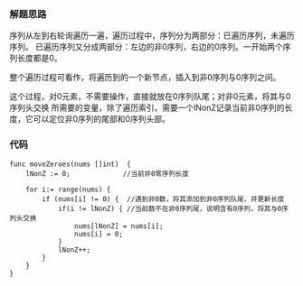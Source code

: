 ### 解题思路

序列从左到右轮询遍历一遍，遍历过程中，序列分为两部分：已遍历序列，未遍历序列。
已遍历序列又分成两部分：左边的非0序列，右边的0序列。一开始两个序列长度都是0。

整个遍历过程可看作，将遍历到的一个新节点，插入到非0序列与0序列之间。

这个过程，对0元素，不需要操作，直接就放在0序列队尾；对非0元素，将其与0序列头交换
所需要的变量，除了遍历索引，需要一个lNonZ记录当前非0序列的长度，它可以定位非0序列的尾部和0序列头部。


### 代码

```golang
func moveZeroes(nums []int)  {
    lNonZ := 0;             //当前非0零序列长度

    for i:= range(nums) {
        if (nums[i] != 0) {  //遇到非0数，将其添加到非0序列队尾，并更新长度
            if(i != lNonZ) { //当前数不在非0序列尾，说明含有0序列，将其与0序列头交换
                nums[lNonZ] = nums[i];
                nums[i] = 0;
            }
            lNonZ++;
        }
    }
}
```